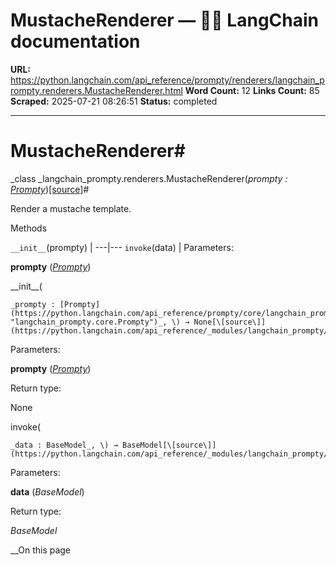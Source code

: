 # MustacheRenderer — 🦜🔗 LangChain  documentation

**URL:** https://python.langchain.com/api_reference/prompty/renderers/langchain_prompty.renderers.MustacheRenderer.html
**Word Count:** 12
**Links Count:** 85
**Scraped:** 2025-07-21 08:26:51
**Status:** completed

---

# MustacheRenderer\#

_class _langchain\_prompty.renderers.MustacheRenderer\(_prompty : [Prompty](https://python.langchain.com/api_reference/prompty/core/langchain_prompty.core.Prompty.html#langchain_prompty.core.Prompty "langchain_prompty.core.Prompty")_\)[\[source\]](https://python.langchain.com/api_reference/_modules/langchain_prompty/renderers.html#MustacheRenderer)\#     

Render a mustache template.

Methods

`__init__`\(prompty\) |    ---|---   `invoke`\(data\) |       Parameters:     

**prompty** \([_Prompty_](https://python.langchain.com/api_reference/prompty/core/langchain_prompty.core.Prompty.html#langchain_prompty.core.Prompty "langchain_prompty.core.Prompty")\)

\_\_init\_\_\(

    _prompty : [Prompty](https://python.langchain.com/api_reference/prompty/core/langchain_prompty.core.Prompty.html#langchain_prompty.core.Prompty "langchain_prompty.core.Prompty")_, \) → None[\[source\]](https://python.langchain.com/api_reference/_modules/langchain_prompty/renderers.html#MustacheRenderer.__init__)\#     

Parameters:     

**prompty** \([_Prompty_](https://python.langchain.com/api_reference/prompty/core/langchain_prompty.core.Prompty.html#langchain_prompty.core.Prompty "langchain_prompty.core.Prompty")\)

Return type:     

None

invoke\(

    _data : BaseModel_, \) → BaseModel[\[source\]](https://python.langchain.com/api_reference/_modules/langchain_prompty/renderers.html#MustacheRenderer.invoke)\#     

Parameters:     

**data** \(_BaseModel_\)

Return type:     

_BaseModel_

__On this page
